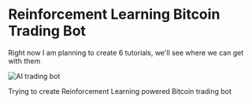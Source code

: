 # Reinforcement Learning Bitcoin Trading Bot

Right now I am planning to create 6 tutorials, we'll see where we can get with them

![AI trading bot](RL-Bitcoin-trading-bot_5/IMAGES/gameplay.gif.GIF)

Trying to create Reinforcement Learning powered Bitcoin trading bot
